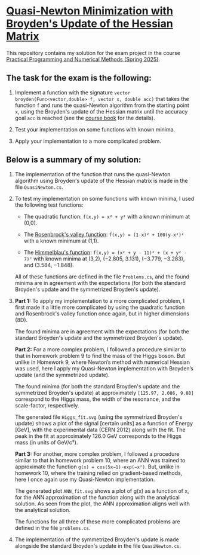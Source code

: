 # [Quasi-Newton Minimization with Broyden's Update of the Hessian Matrix](https://fedorov.sdfeu.org/prog/projex/minimum-broyden.htm)

This repository contains my solution for the exam project in the course [Practical Programming and Numerical Methods (Spring 2025)](https://fedorov.sdfeu.org/prog/).

## The task for the exam is the following:

1.  Implement a function with the signature
    `vector broyden(Func<vector,double> f, vector x, double acc)`
    that takes the function `f` and runs the quasi-Newton algorithm from the starting point `x`, using the Broyden's update of the Hessian matrix until the accuracy goal `acc` is reached (see the [course book](https://fedorov.sdfeu.org/prog/book/book.pdf) for the details).

2.  Test your implementation on some functions with known minima.

3.  Apply your implementation to a more complicated problem.

## Below is a summary of my solution:

1.  The implementation of the function that runs the quasi-Newton algorithm using Broyden's update of the Hessian matrix is made in the file `QuasiNewton.cs`.

2.  To test my implementation on some functions with known minima, I used the following test functions:

    *   The quadratic function: `f(x,y) = x² + y²`
        with a known minimum at (0,0).

    *   The [Rosenbrock's valley function](https://en.wikipedia.org/wiki/Rosenbrock_function): `f(x,y) = (1-x)² + 100(y-x²)²`
        with a known minimum at (1,1).

    *   The [Himmelblau's function](https://en.wikipedia.org/wiki/Himmelblau%27s_function): `f(x,y) = (x² + y - 11)² + (x + y² - 7)²`
        with known minima at (3,2), (−2.805, 3.131), (−3.779, −3.283), and (3.584, −1.848).

    All of these functions are defined in the file `Problems.cs`, and the found minima are in agreement with the expectations (for both the standard Broyden's update and the symmetrized Broyden's update).

3.  **Part 1:** To apply my implementation to a more complicated problem, I first made it a little more complicated by using the quadratic function and Rosenbrock's valley function once again, but in higher dimensions (8D).

    The found minima are in agreement with the expectations (for both the standard Broyden's update and the symmetrized Broyden's update).

    **Part 2:** For a more complex problem, I followed a procedure similar to that in homework problem 9 to find the mass of the Higgs boson. But unlike in Homework 9, where Newton’s method with numerical Hessian was used, here I apply my Quasi-Newton implementation with Broyden’s update (and the symmetrized update).

    The found minima (for both the standard Broyden's update and the symmetrized Broyden's update) at approximately `[125.97, 2.086, 9.88]` correspond to the Higgs mass, the width of the resonance, and the scale-factor, respectively.

    The generated file `Higgs_fit.svg` (using the symmetrized Broyden's update) shows a plot of the signal [certain units] as a function of Energy [GeV], with the experimental data (CERN 2012) along with the fit. The peak in the fit at approximately 126.0 GeV corresponds to the Higgs mass (in units of GeV/c²).

    **Part 3:** For another, more complex problem, I followed a procedure similar to that in homework problem 10, where an ANN was trained to approximate the function `g(x) = cos(5x−1)·exp(−x²)`. But, unlike in homework 10, where the training relied on gradient-based methods, here I once again use my Quasi-Newton implementation.

    The generated plot `ANN_fit.svg` shows a plot of g(x) as a function of x, for the ANN approximation of the function along with the analytical solution. As seen from the plot, the ANN approximation aligns well with the analytical solution.

    The functions for all three of these more complicated problems are defined in the file `problems.cs`.

4.  The implementation of the symmetrized Broyden's update is made alongside the standard Broyden's update in the file `QuasiNewton.cs`.
